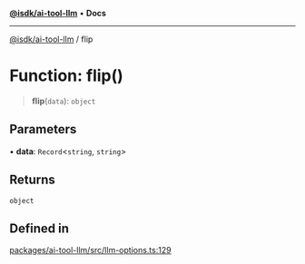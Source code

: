 [**@isdk/ai-tool-llm**](../README.md) • **Docs**

***

[@isdk/ai-tool-llm](../globals.md) / flip

# Function: flip()

> **flip**(`data`): `object`

## Parameters

• **data**: `Record`\<`string`, `string`\>

## Returns

`object`

## Defined in

[packages/ai-tool-llm/src/llm-options.ts:129](https://github.com/isdk/ai-tool-llm.js/blob/513ef97c99c1327a132052f4cc5520be2c9cf2e0/src/llm-options.ts#L129)
